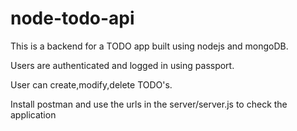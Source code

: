 # node-todo-api
This is a backend for a TODO app built using nodejs and mongoDB.

Users are authenticated and logged in using passport.

User can create,modify,delete TODO's.

Install postman and use the urls in the server/server.js to check the application
